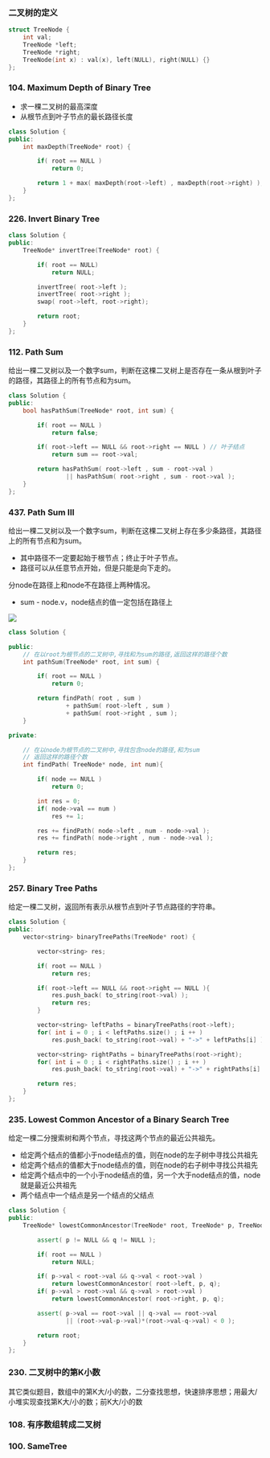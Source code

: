### 二叉树的定义

```c++
struct TreeNode {
    int val;
    TreeNode *left;
    TreeNode *right;
    TreeNode(int x) : val(x), left(NULL), right(NULL) {}
};
```

### 104. Maximum Depth of Binary Tree

- 求一棵二叉树的最高深度
- 从根节点到叶子节点的最长路径长度

```c++
class Solution {
public:
    int maxDepth(TreeNode* root) {

        if( root == NULL )
            return 0;

        return 1 + max( maxDepth(root->left) , maxDepth(root->right) );
    }
};
```

### 226. Invert Binary Tree

```c++
class Solution {
public:
    TreeNode* invertTree(TreeNode* root) {

        if( root == NULL)
            return NULL;

        invertTree( root->left );
        invertTree( root->right );
        swap( root->left, root->right);

        return root;
    }
};
```

### 112. Path Sum

给出一棵二叉树以及一个数字sum，判断在这棵二叉树上是否存在一条从根到叶子的路径，其路径上的所有节点和为sum。

```c++
class Solution {
public:
    bool hasPathSum(TreeNode* root, int sum) {

        if( root == NULL )
            return false;

        if( root->left == NULL && root->right == NULL ) // 叶子结点
            return sum == root->val;

        return hasPathSum( root->left , sum - root->val )
                || hasPathSum( root->right , sum - root->val );
    }
};
```

### 437. Path Sum III

给出一棵二叉树以及一个数字sum，判断在这棵二叉树上存在多少条路径，其路径上的所有节点和为sum。

- 其中路径不一定要起始于根节点；终止于叶子节点。
- 路径可以从任意节点开始，但是只能是向下走的。

分node在路径上和node不在路径上两种情况。

- sum - node.v，node结点的值一定包括在路径上

![](images/pathsum1.png)

```c++
class Solution {

public:
    // 在以root为根节点的二叉树中,寻找和为sum的路径,返回这样的路径个数
    int pathSum(TreeNode* root, int sum) {

        if( root == NULL )
            return 0;

        return findPath( root , sum )
                + pathSum( root->left , sum )
                + pathSum( root->right , sum );
    }

private:

    // 在以node为根节点的二叉树中,寻找包含node的路径,和为sum
    // 返回这样的路径个数
    int findPath( TreeNode* node, int num){

        if( node == NULL )
            return 0;

        int res = 0;
        if( node->val == num )
            res += 1;

        res += findPath( node->left , num - node->val );
        res += findPath( node->right , num - node->val );

        return res;
    }
};
```

### 257. Binary Tree Paths

给定一棵二叉树，返回所有表示从根节点到叶子节点路径的字符串。

```c++
class Solution {
public:
    vector<string> binaryTreePaths(TreeNode* root) {

        vector<string> res;

        if( root == NULL )
            return res;

        if( root->left == NULL && root->right == NULL ){
            res.push_back( to_string(root->val) );
            return res;
        }

        vector<string> leftPaths = binaryTreePaths(root->left);
        for( int i = 0 ; i < leftPaths.size() ; i ++ )
            res.push_back( to_string(root->val) + "->" + leftPaths[i] );

        vector<string> rightPaths = binaryTreePaths(root->right);
        for( int i = 0 ; i < rightPaths.size() ; i ++ )
            res.push_back( to_string(root->val) + "->" + rightPaths[i] );

        return res;
    }
};
```
### 235. Lowest Common Ancestor of a Binary Search Tree

给定一棵二分搜索树和两个节点，寻找这两个节点的最近公共祖先。

- 给定两个结点的值都小于node结点的值，则在node的左子树中寻找公共祖先
- 给定两个结点的值都大于node结点的值，则在node的右子树中寻找公共祖先
- 给定两个结点中的一个小于node结点的值，另一个大于node结点的值，node就是最近公共祖先
- 两个结点中一个结点是另一个结点的父结点

```c++
class Solution {
public:
    TreeNode* lowestCommonAncestor(TreeNode* root, TreeNode* p, TreeNode* q) {

        assert( p != NULL && q != NULL );

        if( root == NULL )
            return NULL;

        if( p->val < root->val && q->val < root->val )
            return lowestCommonAncestor( root->left, p, q);
        if( p->val > root->val && q->val > root->val )
            return lowestCommonAncestor( root->right, p, q);

        assert( p->val == root->val || q->val == root->val
                || (root->val-p->val)*(root->val-q->val) < 0 );

        return root;
    }
};
```
### 230. 二叉树中的第K小数

其它类似题目，数组中的第K大/小的数，二分查找思想，快速排序思想；用最大/小堆实现查找第K大/小的数；前K大/小的数

### 108. 有序数组转成二叉树

### 100. SameTree



